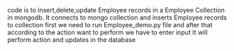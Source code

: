 code is to insert,delete,update Employee records in a Employee Collection in mongodb.
It connects to mongo collection and inserts Employee records to collection
first we need to run Employee_demo.py file
and after that according to the action want to perform we have to enter input
It will perform action and updates in the database
